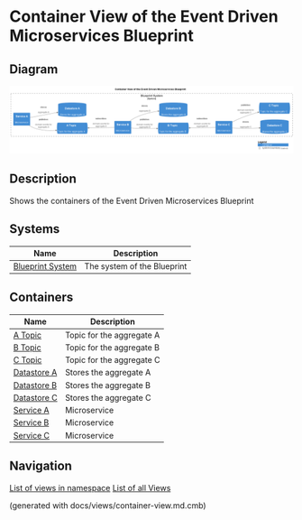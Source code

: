 # Container View of the Event Driven Microservices Blueprint

## Diagram
![Container View of the Event Driven Microservices Blueprint](../../../../../software-development/architecture/blueprint/microservices/event-driven/container-view.png)

## Description
Shows the containers of the Event Driven Microservices Blueprint
## Systems
| Name | Description |
|---|---|
| [Blueprint System](../../../../../software-development/architecture/blueprint/microservices/event-driven/system.md) | The system of the Blueprint |
## Containers
| Name | Description |
|---|---|
| [A Topic](../../../../../software-development/architecture/blueprint/microservices/event-driven/topic-a.md) | Topic for the aggregate A |
| [B Topic](../../../../../software-development/architecture/blueprint/microservices/event-driven/topic-b.md) | Topic for the aggregate B |
| [C Topic](../../../../../software-development/architecture/blueprint/microservices/event-driven/topic-c.md) | Topic for the aggregate C |
| [Datastore A](../../../../../software-development/architecture/blueprint/microservices/event-driven/datastore-a.md) | Stores the aggregate A |
| [Datastore B](../../../../../software-development/architecture/blueprint/microservices/event-driven/datastore-b.md) | Stores the aggregate B |
| [Datastore C](../../../../../software-development/architecture/blueprint/microservices/event-driven/datastore-c.md) | Stores the aggregate C |
| [Service A](../../../../../software-development/architecture/blueprint/microservices/event-driven/service-a.md) | Microservice |
| [Service B](../../../../../software-development/architecture/blueprint/microservices/event-driven/service-b.md) | Microservice |
| [Service C](../../../../../software-development/architecture/blueprint/microservices/event-driven/service-c.md) | Microservice |


## Navigation
[List of views in namespace](./views-in-namespace.md)
[List of all Views](../../../../../views.md)

(generated with docs/views/container-view.md.cmb)
